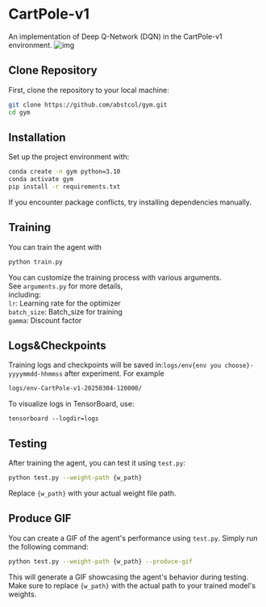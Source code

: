 # CartPole-v1
An implementation of Deep Q-Network (DQN) in the CartPole-v1 environment.
![img](https://gitee.com/abstcol/imagebed/raw/master/20250304190112632.gif)

## Clone Repository 
First, clone the repository to your local machine: 
```bash 
git clone https://github.com/abstcol/gym.git 
cd gym
```

## Installation
Set up the project environment with:

```bash
conda create -n gym python=3.10  
conda activate gym 
pip install -r requirements.txt
```
If you encounter package conflicts, try installing dependencies manually.

## Training
You can train the agent with 
```bash
python train.py
```

You can customize the training process with various arguments.  
See `arguments.py` for more details, \
including:\
`lr`: Learning rate for the optimizer\
`batch_size`: Batch_size for training\
`gamma`: Discount factor

## Logs&Checkpoints

Training logs and checkpoints will be saved in:`logs/env{env you choose}-yyyymmdd-hhmmss` after experiment.
For example
```bash
logs/env-CartPole-v1-20250304-120000/
```

To visualize logs in TensorBoard, use:
```
tensorboard --logdir=logs
```



## Testing
After training the agent, you can test it using `test.py`:
```bash
python test.py --weight-path {w_path}
```
Replace `{w_path}` with your actual weight file path.

##  Produce GIF
You can create a GIF of the agent's performance using `test.py`. Simply run the following command:
```bash
python test.py --weight-path {w_path} --produce-gif
```
This will generate a GIF showcasing the agent's behavior during testing. Make sure to replace `{w_path}` with the actual path to your trained model's weights.








<!--stackedit_data:
eyJoaXN0b3J5IjpbLTk2MTU3NTM5MywtMTc4NTEzMjUwNCwxND
E2MDk2NDA5LDEzNTcxMTEyMDMsMTE2NDU0Mzc3NF19
-->